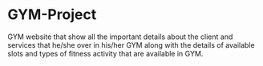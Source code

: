 # GYM-Project
GYM website that show all the important details about the client and services that he/she over in his/her GYM along with the details of available slots and types of fitness activity that are available in GYM.
